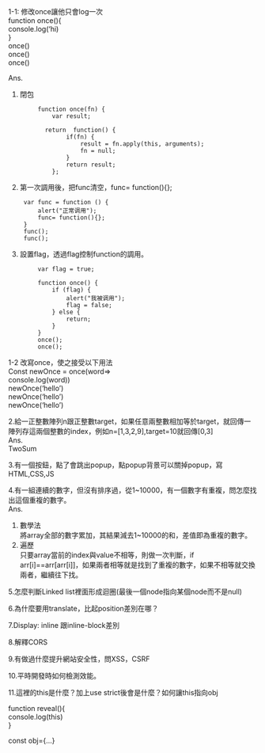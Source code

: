 1-1: 修改once讓他只會log一次  
function once(){  
   console.log(‘hi)  
}  
once()  
once()  
once()  

Ans.  
1. 閉包  

            function once(fn) { 
                var result;
            
              return  function() { 
                    if(fn) {
                        result = fn.apply(this, arguments);
                        fn = null;
                    }
                    return result;
                };

2. 第一次調用後，把func清空，func= function(){};

        var func = function () {
            alert("正常调用");
            func= function(){};
        }
        func();
        func();
 

3. 設置flag，透過flag控制function的調用。

            var flag = true;

            function once() {
                if (flag) {
                    alert("我被调用");
                    flag = false;
                } else {
                    return;
                }
            }
            once();
            once();


1-2 改寫once，使之接受以下用法  
Const newOnce = once(word=>  
console.log(word))  
newOnce(‘hello’)  
newOnce(‘hello’)  
newOnce(‘hello’)  

2.給一正整數陣列n跟正整數target，如果任意兩整數相加等於target，就回傳一陣列存這兩個整數的index，例如n=[1,3,2,9],target=10就回傳[0,3]  
Ans.  
TwoSum  

3.有一個按鈕，點了會跳出popup，點popup背景可以關掉popup，寫HTML,CSS,JS  

4.有一組連續的數字，但沒有排序過，從1~10000，有一個數字有重複，問怎麼找出這個重複的數字。  
Ans.  
1. 數學法  
將array全部的數字累加，其結果減去1~10000的和，差值即為重複的數字。  
2. 遍歷  
只要array當前的index與value不相等，則做一次判斷，if arr[i]==arr[arr[i]]，如果兩者相等就是找到了重複的數字，如果不相等就交換兩者，繼續往下找。  

5.怎麼判斷Linked list裡面形成迴圈(最後一個node指向某個node而不是null)  

6.為什麼要用translate，比起position差別在哪？  

7.Display: inline 跟inline-block差別  

8.解釋CORS  

9.有做過什麼提升網站安全性，問XSS，CSRF  

10.平時開發時如何檢測效能。  

11.這裡的this是什麼？加上use strict後會是什麼？如何讓this指向obj  

function reveal(){  
console.log(this)  
}  
  
const obj={…}  
